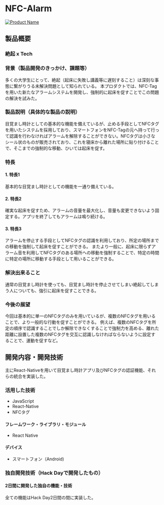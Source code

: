 # NFC-Alarm

[![Product Name](image.png)](https://www.youtube.com/watch?v=G5rULR53uMk)

## 製品概要
### 絶起 x Tech

### 背景（製品開発のきっかけ、課題等）
多くの大学生にとって、絶起（起床に失敗し講義等に遅刻すること）は深刻な事態に繋がりうる未解決問題として知られている。
本プロダクトでは、NFC-Tagを用いた新たなアラームシステムを開発し、強制的に起床を促すことでこの問題の解決を試みた。

### 製品説明（具体的な製品の説明）
目覚まし時計としての基本的な機能を備えているが、止める手段としてNFCタグを用いたシステムを採用しており、スマートフォンをNFC-Tagの元へ持って行って認識を行わなければアラームを解除することができない。NFCタグは小さなシール状のものが販売されており、これを寝床から離れた場所に貼り付けることで、そこまでの強制的な移動、ひいては起床を促す。

### 特長

#### 1. 特長1
基本的な目覚まし時計としての機能を一通り備えている。
#### 2. 特長2
確実な起床を促すため、アラームの音量を最大化し、音量も変更できないよう固定する。アプリを終了してもアラームは鳴り続ける。
#### 3. 特長3
アラームを停止する手段としてNFCタグの認識を利用しており、所定の場所までの移動を強制して起床を促すことができる。
またより一般に、起床に限らずアラーム音を利用してNFCタグのある場所への移動を強制することで、特定の時間に特定の場所に移動する手段として用いることができる。

### 解決出来ること
通常の目覚まし時計を使っても、目覚まし時計を停止させてしまい絶起してしまう人についても、強引に起床を促すことできる。

### 今後の展望
今回は基本的に単一のNFCタグのみを用いているが、複数のNFCタグを用いることで、より一般的な行動を促すことができる。
例えば、複数のNFCタグを所定の順序で認識することでしか解除できなくすることで強制力を高める、離れた距離に設置した複数のNFCタグを交互に認識しなければならないように設定することで、運動を促すなど。


## 開発内容・開発技術
主にReact-Nativeを用いて目覚まし時計アプリ及びNFCタグの認証機能、それらの統合を実装した。

### 活用した技術
* JavaScript
* React-Native
* NFCタグ

#### フレームワーク・ライブラリ・モジュール
* React Native

#### デバイス
* スマートフォン（Android)

### 独自開発技術（Hack Dayで開発したもの）
#### 2日間に開発した独自の機能・技術
全ての機能はHack Day2日間の間に実装した。
